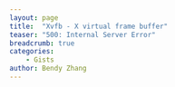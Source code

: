 ```yaml
---
layout: page
title:  "Xvfb - X virtual frame buffer"
teaser: "500: Internal Server Error"
breadcrumb: true
categories:
    - Gists
author: Bendy Zhang
---
```




